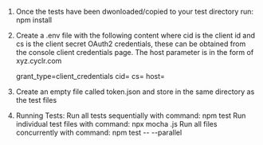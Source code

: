 
1) Once the tests have been dwonloaded/copied to your test directory run:  npm install 

2) Create a .env file with the following content where cid is the client id and cs is the
client secret OAuth2 credentials, these can be obtained from the console client credentials page.
The host parameter is in the form of xyz.cyclr.com

    grant_type=client_credentials
    cid=
    cs=
    host=

2) Create an empty file called token.json and store in the same directory as the test files 

3) Running Tests:
Run all tests sequentially with command:  npm test
Run individual test files with command:  npx mocha <filename>.js 
Run all files concurrently with command:  npm test -- --parallel